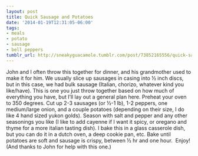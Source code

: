 ```yaml
---
layout: post
title: Quick Sausage and Potatoes
date: '2014-01-19T12:31:05-06:00'
tags:
- meals
- potato
- sausage
- bell peppers
tumblr_url: http://sneakyguacamole.tumblr.com/post/73852165556/quick-sausage-and-potatoes
---
```


John and I often throw this together for dinner, and his grandmother used to make it for him. We usually slice up sausages in casing into ½ inch discs, but in this case, we had bulk sausage (Italian, chorizo, whatever kind you like/have). This is one you just throw together based on how much of everything you have, but I’ll lay out a general plan here.
Preheat your oven to 350 degrees.
Cut up 2-3 sausages (or ½-1 lb), 1-2 peppers, one medium/large onion, and a couple potatoes (depending on their size, I do like 4 hand sized yukon golds). Season with salt and pepper and any other seasonings you like (I like to add cayenne if I want it spicy, or oregano and thyme for a more italian tasting dish). I bake this in a glass casserole dish, but you can do it in a dutch oven, a deep cookie pan, etc.
Bake until potatoes are soft and sausage is crispy, between ½ hr and one hour. 
Enjoy! (And thanks to John for help with this one.)
